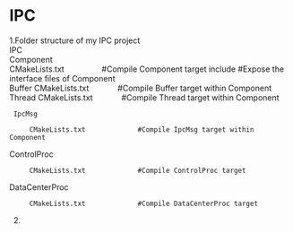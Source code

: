 # IPC

1.Folder structure of my IPC project                                                                                         
IPC                                                                                                                           
Component                                                                                                                     
     CMakeLists.txt                 #Compile Component target
     include                        #Expose the interface files of Component  
     Buffer
         CMakeLists.txt             #Compile Buffer target within Component
     Thread
         CMakeLists.txt             #Compile Thread target within Component
         
     IpcMsg
     
         CMakeLists.txt             #Compile IpcMsg target within Component
         
ControlProc

         CMakeLists.txt             #Compile ControlProc target
         
DataCenterProc

         CMakeLists.txt             #Compile DataCenterProc target
             
2.
